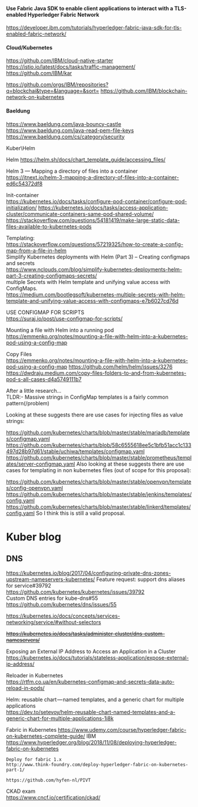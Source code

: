 #### Use Fabric Java SDK to enable client applications to interact with a TLS-enabled Hyperledger Fabric Network
https://developer.ibm.com/tutorials/hyperledger-fabric-java-sdk-for-tls-enabled-fabric-network/

#### Cloud/Kubernetes
https://github.com/IBM/cloud-native-starter
https://istio.io/latest/docs/tasks/traffic-management/
https://github.com/IBM/kar

https://github.com/orgs/IBM/repositories?q=blockchai&type=&language=&sort=
https://github.com/IBM/blockchain-network-on-kubernetes



#### Baeldung
https://www.baeldung.com/java-bouncy-castle
https://www.baeldung.com/java-read-pem-file-keys
https://www.baeldung.com/cs/category/security


Kuber\Helm

Helm
https://helm.sh/docs/chart_template_guide/accessing_files/

Helm 3 — Mapping a directory of files into a container
https://itnext.io/helm-3-mapping-a-directory-of-files-into-a-container-ed6c54372df8


Init-container  
https://kubernetes.io/docs/tasks/configure-pod-container/configure-pod-initialization/
https://kubernetes.io/docs/tasks/access-application-cluster/communicate-containers-same-pod-shared-volume/
https://stackoverflow.com/questions/54181419/make-large-static-data-files-available-to-kubernetes-pods

Templating:  
        https://stackoverflow.com/questions/57219325/how-to-create-a-config-map-from-a-file-in-helm  
    Simplify Kubernetes deployments with Helm (Part 3) – Creating configmaps and secrets  
        https://www.nclouds.com/blog/simplify-kubernetes-deployments-helm-part-3-creating-configmaps-secrets/  
    multiple Secrets with Helm template and unifying value access with ConfigMaps.    
        https://medium.com/bootlegsoft/kubernetes-multiple-secrets-with-helm-template-and-unifying-value-access-with-configmaps-e7b6027cd76d  

USE CONFIGMAP FOR SCRIPTS  
https://suraj.io/post/use-configmap-for-scripts/


Mounting a file with Helm into a running pod  
https://emmenko.org/notes/mounting-a-file-with-helm-into-a-kubernetes-pod-using-a-config-map

Copy Files  
https://emmenko.org/notes/mounting-a-file-with-helm-into-a-kubernetes-pod-using-a-config-map
https://github.com/helm/helm/issues/3276
https://dwdraju.medium.com/copy-files-folders-to-and-from-kubernetes-pod-s-all-cases-d4a5749111b7

After a little research...  
TLDR:- Massive strings in ConfigMap templates is a fairly common pattern(/problem)

Looking at these suggests there are use cases for injecting files as value strings:

https://github.com/kubernetes/charts/blob/master/stable/mariadb/templates/configmap.yaml
https://github.com/kubernetes/charts/blob/58c6555618ee5c1bfb51acc1c133497d28b97d61/stable/uchiwa/templates/configmap.yaml
https://github.com/kubernetes/charts/blob/master/stable/prometheus/templates/server-configmap.yaml
Also looking at these suggests there are use cases for templating in non kubernetes files (out of scope for this proposal):

https://github.com/kubernetes/charts/blob/master/stable/openvpn/templates/config-openvpn.yaml
https://github.com/kubernetes/charts/blob/master/stable/jenkins/templates/config.yaml
https://github.com/kubernetes/charts/blob/master/stable/linkerd/templates/config.yaml
So I think this is still a valid proposal.


# Kuber blog
## DNS
https://kubernetes.io/blog/2017/04/configuring-private-dns-zones-upstream-nameservers-kubernetes/
Feature request: support dns aliases for service#39792  
https://github.com/kubernetes/kubernetes/issues/39792  
Custom DNS entries for kube-dns#55  
https://github.com/kubernetes/dns/issues/55

https://kubernetes.io/docs/concepts/services-networking/service/#without-selectors

~~https://kubernetes.io/docs/tasks/administer-cluster/dns-custom-nameservers/~~

Exposing an External IP Address to Access an Application in a Cluster  
https://kubernetes.io/docs/tutorials/stateless-application/expose-external-ip-address/


Reloader in Kubernetes  
https://rtfm.co.ua/en/kubernetes-configmap-and-secrets-data-auto-reload-in-pods/

Helm: reusable chart — named templates, and a generic chart for multiple applications  
https://dev.to/setevoy/helm-reusable-chart-named-templates-and-a-generic-chart-for-multiple-applications-1i8k


Fabric in Kubernetes
https://www.udemy.com/course/hyperledger-fabric-on-kubernetes-complete-guide/ 
    IBM  
    https://www.hyperledger.org/blog/2018/11/08/deploying-hyperledger-fabric-on-kubernetes
    
    Deploy for fabric 1.x  
    http://www.think-foundry.com/deploy-hyperledger-fabric-on-kubernetes-part-1/

    https://github.com/hyfen-nl/PIVT
    
CKAD exam  
https://www.cncf.io/certification/ckad/